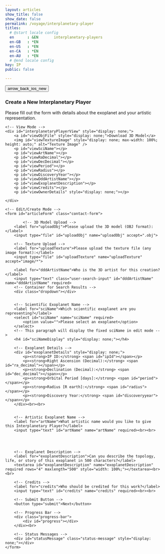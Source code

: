 ```yaml
---
layout: articles
show_title: false
show_date: false
permalink: /voyage/interplanetary-player
titles:
  # @start locale config
  en      : &EN       interplanetary-players
  en-GB   : *EN
  en-US   : *EN
  en-CA   : *EN
  en-AU   : *EN
  # @end locale config
key: IP
public: false

---
```


<div class="form-container">
    <div class="button-container">
        <div class="back-button-container">
            <a href="/voyage" title="Back to Voyage">
                <button id="backButton" class="btn button--outline-primary button--circle">
                    <span class="material-symbols-outlined">arrow_back_ios_new</span>
                </button>
            </a>
        </div>
        <div class="edit-button-container">
            <button id="editButton" class="btn button--outline-primary button--circle" title="Edit Sound Engine" style="display: none;">
                <span class="material-symbols-outlined">edit</span> 
            </button>
        </div>
    </div>
    <h3>Create a New Interplanetary Player</h3>
    <p>Please fill out the form with details about the exoplanet and your artistic representation.</p>

    <!-- View Mode -->
    <div id="interplanetaryPlayerView" style="display: none;">
        <a id="viewObjFile" style="display: none;">Download 3D Model</a>
        <img id="viewTextureImage" style="display: none; max-width: 100%; height: auto;" alt="Texture Image" />
        <p id="viewSciName"></p>
        <p id="viewArtName"></p>
        <p id="viewRaDecimal"></p>
        <p id="viewDecDecimal"></p>
        <p id="viewPeriod"></p>
        <p id="viewRadius"></p>
        <p id="viewDiscoveryYear"></p>
        <p id="viewDddArtistName"></p>
        <p id="viewExoplanetDescription"></p>
        <p id="viewCredits"></p>
        <p id="viewOwnerDetails" style="display: none;"></p>

    </div>

    <!-- Edit/Create Mode -->
    <form id="articleForm" class="contact-form">

            <!-- 3D Model Upload -->
        <label for="uploadObj">Please upload the 3D model (OBJ format):</label>
        <input type="file" id="uploadObj" name="uploadObj" accept=".obj">

        <!-- Texture Upload -->
        <label for="uploadTexture">Please upload the texture file (any image format):</label>
        <input type="file" id="uploadTexture" name="uploadTexture" accept="image/*">

        <label for="dddArtistName">Who is the 3D artist for this creation?</label>
        <input type="text" class="user-search-input" id="dddArtistName" name="dddArtistName" required>
        <!-- Container for Search Results -->
        <div class="dropdown"></div>


        <!-- Scientific Exoplanet Name -->
        <label for="sciName">Which scientific exoplanet are you representing?</label>
        <select id="sciName" name="sciName" required>
            <option value="">Please select an exoplanet</option>
        </select>
        <!-- This paragraph will display the fixed sciName in edit mode -->
        <h4 id="sciNameDisplay" style="display: none;"></h4>

        <!-- Exoplanet Details -->
        <div id="exoplanetDetails" style="display: none;">
            <p><strong>IP ID:</strong> <span id="ipId"></span></p>
            <p><strong>Right Ascension (Decimal):</strong> <span id="ra_decimal"></span></p>
            <p><strong>Declination (Decimal):</strong> <span id="dec_decimal"></span></p>
            <p><strong>Orbital Period [days]:</strong> <span id="period"></span></p>
            <p><strong>Radius [R earth]:</strong> <span id="radius"></span></p>
            <p><strong>Discovery Year:</strong> <span id="discoveryyear"></span></p>
        </div><br><br>


        <!-- Artistic Exoplanet Name -->
        <label for="artName">What artistic name would you like to give this Interplanetary Player?</label>
        <input type="text" id="artName" name="artName" required><br><br>




        <!-- Exoplanet Description -->
        <label for="exoplanetDescription">Can you describe the topology, life, or story of this exoplanet in 500 characters?</label>
        <textarea id="exoplanetDescription" name="exoplanetDescription" required rows="4" maxlength="500" style="width: 100%;"></textarea><br><br>

        <!-- Credits -->
        <label for="credits">Who should be credited for this work?</label>
        <input type="text" id="credits" name="credits" required><br><br>

        <!-- Submit Button -->
        <button type="submit">Next</button>

        <!-- Progress Bar -->
        <div class="progress-bar">
            <div id="progress"></div>
        </div><br>

        <!-- Status Messages -->
        <div id="statusMessage" class="status-message" style="display: none;"></div>
    </form>
</div>


<script>


// Define urlParams first, before using it.
const urlParams = new URLSearchParams(window.location.search);
let mode = urlParams.get('mode') || 'create'; // Default to 'create' if 'mode' is not provided.
let playerId = urlParams.get('playerId') || ''; // Default to 'create' if 'mode' is not provided.
let playerData = null; // Define playerData globally.

// Define other variables.
let exoplanetData = {};
const userId = localStorage.getItem('userId'); // Retrieve the logged-in user's ID
let isOwner = false;


document.addEventListener('DOMContentLoaded', function() {
    // Set the initial mode for the form

    
    setFormMode(mode); // Use the value of 'mode' that was parsed from the URL

    // Fetch exoplanet data
    fetch('http://media.maar.world:3001/api/interplanetaryplayers/fetchExoplanetData')
        .then(response => response.json())
        .then(data => {
            console.log('Exoplanet data:', data);

            exoplanetData = data[0]; // Access the correct object inside the array
            populateExoplanetDropdown();
        })
        .catch(error => console.error('Error loading or parsing the exoplanet data:', error));
    
    if (playerId) {
        // Only load player details if a playerId is present.
        loadInterplanetaryPlayersDetails(playerId);
    } else {
        // Ensure form fields are cleared if no playerId is provided.
        clearFormFields();
    }

    setupFormListeners();
});

function clearFormFields() {
    document.getElementById('sciName').value = '';
    document.getElementById('artName').value = '';
    document.getElementById('dddArtistName').value = '';
    document.getElementById('exoplanetDescription').value = '';
    document.getElementById('credits').value = '';
    document.getElementById('uploadObj').value = '';
    document.getElementById('uploadTexture').value = '';

    // Hide exoplanet details when in create mode.
    document.getElementById('exoplanetDetails').style.display = 'none';
}


function populateExoplanetDropdown() {
    const selectElement = document.getElementById('sciName');
    selectElement.innerHTML = '<option value="">Please select an exoplanet</option>';

    // Iterate over the keys in exoplanetData
    Object.keys(exoplanetData).forEach(ipId => {
        const exoplanet = exoplanetData[ipId];

        // Only add to the dropdown if artName is null or "null" (string)
        if (!exoplanet.artName || exoplanet.artName === 'null') {
            const option = document.createElement('option');
            option.value = ipId; // Set ipId as the value for the option
            option.textContent = `${ipId}: ${exoplanet.sciName}`; // Display ipId and sciName

            // Append the option to the select element
            selectElement.appendChild(option);
        }
    });
}


function setupFormListeners() {
    const formElements = document.querySelectorAll('#articleForm input, #articleForm select, #articleForm textarea');
    formElements.forEach(element => {
        element.addEventListener('input', saveFormData);
    });


    document.getElementById('articleForm').addEventListener('submit', function(event) {
        event.preventDefault();
        submitForm();
    });

    document.getElementById('sciName').addEventListener('change', updateDetails);
}

function updateDetails() {
    const selectedIpId = document.getElementById('sciName').value;
    const detailsDiv = document.getElementById('exoplanetDetails');

    const exoplanet = exoplanetData[selectedIpId]; // Access exoplanet by ipId

    if (!selectedIpId || !exoplanet) {
        detailsDiv.style.display = 'none';
    } else {
        // Populate the details section with exoplanet data
        document.getElementById('ipId').textContent = selectedIpId;
        document.getElementById('ra_decimal').textContent = exoplanet.ra_decimal || 'N/A';
        document.getElementById('dec_decimal').textContent = exoplanet.dec_decimal || 'N/A';
        document.getElementById('period').textContent = exoplanet.period || 'N/A';
        document.getElementById('radius').textContent = exoplanet.radius || 'N/A';
        document.getElementById('discoveryyear').textContent = exoplanet.discoveryyear || 'N/A';
        detailsDiv.style.display = 'block';
    }
}


function saveFormData() {
    const formData = {
        sciName: document.getElementById('sciName').value,
        artName: document.getElementById('artName').value,
        dddArtistName: document.getElementById('dddArtistName').value,
        exoplanetDescription: document.getElementById('exoplanetDescription').value,
        credits: document.getElementById('credits').value
    };
    localStorage.setItem('protoFormData', JSON.stringify(formData));
}

function loadFormData() {
    if (mode !== 'create') {
        const savedData = JSON.parse(localStorage.getItem('protoFormData'));
        if (savedData) {
            document.getElementById('sciName').value = savedData.sciName;
            document.getElementById('artName').value = savedData.artName;
            document.getElementById('dddArtistName').value = savedData.dddArtistName;
            document.getElementById('exoplanetDescription').value = savedData.exoplanetDescription;
            document.getElementById('credits').value = savedData.credits;

        }
    }
}


function submitForm() {
    const method = mode === 'edit' ? 'PUT' : 'POST';
    const url = method === 'PUT' 
        ? `http://media.maar.world:3001/api/interplanetaryplayers/${playerId}` 
        : 'http://media.maar.world:3001/api/interplanetaryplayers';

    // Ensure playerData is defined before using it in edit mode.
    const ipId = mode === 'edit' && playerData
        ? playerData.ipId
        : parseInt(document.getElementById('sciName').value.split(':')[0]);

    // Prepare FormData for file uploads
    const fileFormData = new FormData();
    fileFormData.append('ipId', ipId);

    // Add file uploads if provided
    const objFile = document.getElementById('uploadObj').files[0];
    const textureFile = document.getElementById('uploadTexture').files[0];

    if (objFile) {
        fileFormData.append('uploadObj', objFile);
    }
    if (textureFile) {
        fileFormData.append('uploadTexture', textureFile);
    }

    // Prepare JSON data for other form fields
    const configData = {
        ownerId: userId,
        isPublic: false,
        ipId,
        artName: document.getElementById('artName').value,
        sciName: document.getElementById('sciNameDisplay').textContent || 'Unknown Exoplanet',
        ra_decimal: parseFloat(document.getElementById('ra_decimal').textContent),
        dec_decimal: parseFloat(document.getElementById('dec_decimal').textContent),
        period: parseFloat(document.getElementById('period').textContent),
        radius: parseFloat(document.getElementById('radius').textContent),
        discoveryyear: parseInt(document.getElementById('discoveryyear').textContent, 10),
        description: document.getElementById('exoplanetDescription').value,
        credits: document.getElementById('credits').value,
        ddd: {
            dddArtist: document.getElementById('dddArtistName').value.trim(),
            objURL: playerData?.ddd?.objURL || '', // Use existing URL if no new file is uploaded
            textureURL: playerData?.ddd?.textureURL || '' // Use existing URL if no new file is uploaded
        }
    };

    // First, upload files if they exist
    fetch('http://media.maar.world:3001/api/interplanetaryplayers/uploadModelFiles', {
        method: 'POST',
        body: fileFormData
    })
    .then(response => response.json())
    .then(fileData => {
        console.log('Files uploaded successfully:', fileData);

        // Include file URLs in the JSON data only if new files were uploaded
        if (fileData.uploadObjURL) {
            configData.ddd.objURL = fileData.uploadObjURL;
        }
        if (fileData.uploadTextureURL) {
            configData.ddd.textureURL = fileData.uploadTextureURL;
        }

        // Now submit the rest of the form data
        return fetch(url, {
            method: method,
            headers: {
                'Content-Type': 'application/json'
            },
            body: JSON.stringify(configData)
        });
    })
    .then(response => {
        if (!response.ok) {
            throw new Error('Failed to submit configuration');
        }
        return response.json();
    })
    .then(data => {
        console.log('Configuration submitted:', data);
        alert('Player updated successfully!');
        window.location.href = '/voyage';
    })
    .catch(error => {
        console.error('Failed to submit configuration:', error);
        alert('An error occurred. Please try again.');
    });
}
// Function to update artistic name
function updateExoplanetArtName(ipId, artName) {
    console.log('Updating exoplanet artistic name for ipId:', ipId, 'artName:', artName);
    fetch('http://media.maar.world:3001/api/interplanetaryplayers/updateExoplanet', {
        method: 'POST',
        headers: {
            'Content-Type': 'application/json'
        },
        body: JSON.stringify({ ipId, artName })
    })
    .then(response => {
        if (!response.ok) {
            throw new Error('Failed to update artistic name');
        }
        return response.json();
    })
    .then(data => {
        if (data.artName) {
            console.log('Artistic name updated successfully:', data);
            const statusMessage = document.getElementById('statusMessage');
            statusMessage.textContent = 'Exoplanet artistic name updated successfully!';
            statusMessage.classList.remove('error');
            statusMessage.style.display = 'block';

            // Redirect to /voyage after successful update
            setTimeout(() => {
                window.location.href = '/voyage';
            }, 2000); // Adjust the delay if needed
        }
    })
    .catch(error => {
        console.error('Failed to update artistic name:', error);
        const statusMessage = document.getElementById('statusMessage');
        statusMessage.textContent = 'Failed to update exoplanet artistic name. Please try again.';
        statusMessage.classList.add('error');
        statusMessage.style.display = 'block';
        enableForm();
    });
}


// Function to enable the form again (used on error)
function enableForm() {
    document.getElementById('articleForm').querySelectorAll('input, select, textarea, button').forEach(element => {
        element.disabled = false;
    });

}


function loadInterplanetaryPlayersDetails(playerId) {
    fetch(`http://media.maar.world:3001/api/interplanetaryplayers/${playerId}`)
        .then(response => {
            if (!response.ok) {
                throw new Error('Failed to fetch player details');
            }
            return response.json();
        })
        .then(data => {
            if (!data.success) {
                console.error('Error fetching player details:', data.message);
                return;
            }

            playerData = data.player; // Assign fetched data to playerData.
            const isOwner = playerData.ownerId === userId;
            console.log('Is user the owner?', isOwner);

            // Show the edit button only if the user is the owner
            const editButton = document.getElementById('editButton');
            if (editButton) {
                editButton.style.display = isOwner ? 'block' : 'none';
            }

            // Pass the fetched data to populate the edit mode
            populateEditMode(playerData);
        })
        .catch(error => {
            console.error('Error loading interplanetary player details:', error);
        });
}


function populateEditMode(playerData) {
    // Handle sciName: show as text and hide the selector in edit mode
    const sciNameDisplay = document.getElementById('sciNameDisplay');
    const sciNameSelect = document.getElementById('sciName');

    console.log('Player data received:', JSON.stringify(playerData, null, 2));

    // Show the scientific name as plain text and hide the dropdown
    sciNameDisplay.textContent = playerData.sciName || 'Unknown Exoplanet';
    sciNameDisplay.style.display = 'block';
    sciNameSelect.style.display = 'none';
    sciNameSelect.required = false; // Remove the required attribute when hidden

    // Populate other form fields with data from playerData for editing
    document.getElementById('artName').value = playerData.artName || '';
    document.getElementById('ra_decimal').textContent = playerData.ra_decimal?.$numberDecimal || 'N/A';
    document.getElementById('dec_decimal').textContent = playerData.dec_decimal?.$numberDecimal || 'N/A';
    document.getElementById('period').textContent = playerData.period?.$numberDecimal || 'N/A';
    document.getElementById('radius').textContent = playerData.radius?.$numberDecimal || 'N/A';
    document.getElementById('discoveryyear').textContent = playerData.discoveryyear?.$numberDecimal || 'N/A';

    // Populate 3D artist name from the playerData, which should now be a simple string
    const dddArtistNameField = document.getElementById('dddArtistName');
    dddArtistNameField.value = playerData.dddArtist || '';

    // Populate exoplanet description
    document.getElementById('exoplanetDescription').value = playerData.description || '';

    // Populate credits
    document.getElementById('credits').value = playerData.credits || '';

    const baseUrl = 'https://media.maar.world';

    // Handle the 3D model download link
    const objFileLink = document.getElementById('viewObjFile');
    if (playerData.objURL) {
        const objUrl = playerData.objURL.startsWith('http')
            ? playerData.objURL
            : `${baseUrl}${playerData.objURL}`;

        objFileLink.textContent = 'Download 3D Model';
        objFileLink.href = objUrl;
        objFileLink.style.display = 'block';
    } else {
        objFileLink.style.display = 'none';
    }

    // Display the texture image if available
    const textureImage = document.getElementById('viewTextureImage');
    if (playerData.textureURL) {
        const textureUrl = playerData.textureURL.startsWith('http')
            ? playerData.textureURL
            : `${baseUrl}${playerData.textureURL}`;

        textureImage.src = textureUrl;
        textureImage.alt = `Texture of ${playerData.sciName || 'Exoplanet'}`;
        textureImage.style.display = 'block';
    } else {
        textureImage.style.display = 'none';
    }

    // Show the form for editing and hide the view mode
    document.getElementById('articleForm').style.display = 'block';
    document.getElementById('interplanetaryPlayerView').style.display = 'none';
}


function populateViewMode(playerData) {
    // Define the base URL for images and files
    const baseUrl = 'https://media.maar.world';

    // Update the view mode header
    const header = document.querySelector('.form-container h3');
    if (header) {
        header.textContent = 'View Interplanetary Player';
    }

    // Display the scientific name of the exoplanet
    document.getElementById('viewSciName').innerHTML = `<strong>Scientific Name:</strong> ${playerData.sciName || 'N/A'}`;

    // Display the artistic name
    document.getElementById('viewArtName').innerHTML = `<strong>Artistic Name:</strong> ${playerData.artName || 'N/A'}`;

    // Display details with labels
    document.getElementById('viewRaDecimal').innerHTML = `<strong>Right Ascension (Decimal):</strong> ${playerData.ra_decimal?.$numberDecimal || 'N/A'}`;
    document.getElementById('viewDecDecimal').innerHTML = `<strong>Declination (Decimal):</strong> ${playerData.dec_decimal?.$numberDecimal || 'N/A'}`;
    document.getElementById('viewPeriod').innerHTML = `<strong>Orbital Period [days]:</strong> ${playerData.period?.$numberDecimal || 'N/A'}`;
    document.getElementById('viewRadius').innerHTML = `<strong>Radius [R earth]:</strong> ${playerData.radius?.$numberDecimal || 'N/A'}`;
    document.getElementById('viewDiscoveryYear').innerHTML = `<strong>Discovery Year:</strong> ${playerData.discoveryyear?.$numberDecimal || 'N/A'}`;
    document.getElementById('viewDddArtistName').innerHTML = `<strong>3D Artist:</strong> ${playerData.dddArtist || 'Unknown Artist'}`;
    document.getElementById('viewExoplanetDescription').innerHTML = `<strong>Description:</strong> ${playerData.description || 'No description provided.'}`;
    document.getElementById('viewCredits').innerHTML = `<strong>Credits:</strong> ${playerData.credits || 'No credits provided.'}`;

    // Display the 3D model download link if available
    const objFileLink = document.getElementById('viewObjFile');
    if (playerData.objURL) {
        const objUrl = playerData.objURL.startsWith('http')
            ? playerData.objURL
            : `${baseUrl}${playerData.objURL}`;
        objFileLink.href = objUrl;
        objFileLink.textContent = 'Download 3D Model';
        objFileLink.style.display = 'block';
    } else {
        objFileLink.style.display = 'none';
    }

    // Display the texture image if available
    const textureImage = document.getElementById('viewTextureImage');
    if (playerData.textureURL) {
        const textureUrl = playerData.textureURL.startsWith('http')
            ? playerData.textureURL
            : `${baseUrl}${playerData.textureURL}`;
        textureImage.src = textureUrl;
        textureImage.alt = `Texture of ${playerData.sciName || 'Exoplanet'}`;
        textureImage.style.display = 'block';
    } else {
        textureImage.style.display = 'none';
    }

    // Display owner details
    const ownerDetails = playerData.ownerDetails;
    const ownerContainer = document.getElementById('viewOwnerDetails');
    if (ownerDetails) {
        ownerContainer.innerHTML = `
            <strong>Owner:</strong> ${ownerDetails.displayName || 'N/A'}
            <br>
            <strong>Username:</strong> @${ownerDetails.username || 'N/A'}
        `;
        ownerContainer.style.display = 'block';
    } else {
        ownerContainer.style.display = 'none';
    }

    // Hide the form and show the view mode
    document.getElementById('articleForm').style.display = 'none';
    document.getElementById('interplanetaryPlayerView').style.display = 'block';
}



function setFormMode(mode) {
    const isViewMode = mode === 'view';
    const isEditMode = mode === 'edit';
    const isCreateMode = mode === 'create';

    // Log the current mode for debugging
    console.log('Setting form mode:', mode);
    console.log('isViewMode:', isViewMode);
    console.log('isEditMode:', isEditMode);
    console.log('isCreateMode:', isCreateMode);

    // Toggle form elements' disabled state based on the mode
    const formElements = document.querySelectorAll('#articleForm input, #articleForm select, #articleForm textarea');
    formElements.forEach(element => {
        element.disabled = isViewMode; // Disable input fields only in view mode
        console.log(`Element ${element.id} disabled:`, isViewMode);
    });

    const articleForm = document.getElementById('articleForm');
    const interplanetaryPlayerView = document.getElementById('interplanetaryPlayerView');
    const editButton = document.getElementById('editButton');
    const cancelEditButton = document.getElementById('cancelEditButton');

    // Show or hide the form based on the mode
    if (articleForm) {
        articleForm.style.display = (isEditMode || isCreateMode) ? 'block' : 'none';
        console.log('articleForm display:', articleForm.style.display);
    }

    // Show or hide the view-only section based on the mode
    if (interplanetaryPlayerView) {
        interplanetaryPlayerView.style.display = isViewMode ? 'block' : 'none';
        console.log('interplanetaryPlayerView display:', interplanetaryPlayerView.style.display);
    }

    // Show the edit button only if in view mode and user is the owner
    if (editButton) {
        editButton.style.display = isViewMode && isOwner ? 'block' : 'none';
        console.log('editButton display:', editButton.style.display);
    }

    // Show the cancel edit button only in edit mode
    if (cancelEditButton) {
        cancelEditButton.style.display = isEditMode ? 'block' : 'none';
        console.log('cancelEditButton display:', cancelEditButton.style.display);
    }

    // Update the page title based on the mode
    const header = document.querySelector('.form-container h3');
    if (header) {
        header.textContent = isCreateMode
            ? 'Create a New Interplanetary Player'
            : isEditMode
            ? 'Edit Interplanetary Player'
            : 'View Interplanetary Player';
        console.log('Header text set to:', header.textContent);
    }

    // Clear form fields if in create mode
    if (isCreateMode) {
        clearFormFields();
        console.log('Form fields cleared for create mode.');
    }
}




</script>
